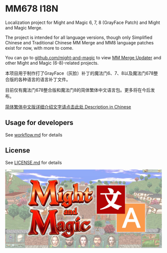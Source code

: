 # MM678 I18N

Localization project for Might and Magic 6, 7, 8 (GrayFace Patch) and Might and Magic Merge.

The project is intended for all language versions, though only Simplified Chinese and Traditional Chinese MM Merge and MM8 language patches exist for now, with more to come.

You can go to [github.com/might-and-magic](https://github.com/might-and-magic) to view [MM Merge Updater](https://github.com/might-and-magic/mmmerge-update-patch) and other Might and Magic (6-8)-related projects.

本项目用于制作打了GrayFace（灰脸）补丁的魔法门6、7、8以及魔法门678整合版的各种语言的语言补丁文件。

目前仅有魔法门678整合版和魔法门8的简体繁体中文语言包。更多将在今后发布。

[简体繁体中文版详细介绍文字请点击此处 Description in Chinese](https://might-and-magic.github.io/mm678-i18n/zh/)

## Usage for developers

See [workflow.md](https://github.com/might-and-magic/mm678-i18n/blob/master/workflow.md) for details

## License

See [LICENSE.md](https://github.com/might-and-magic/mm678-i18n/blob/master/LICENSE.md) for details

<p align="center">
<img src="https://github.com/might-and-magic/mm678-i18n/blob/master/docs/img/mm678-i18n_social_preview.jpg" alt="MM678 I18N Social Preview Image" title="MM678 I18N Social Preview Image">
</p>